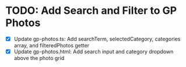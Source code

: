 # TODO: Add Search and Filter to GP Photos

- [x] Update gp-photos.ts: Add searchTerm, selectedCategory, categories array, and filteredPhotos getter
- [x] Update gp-photos.html: Add search input and category dropdown above the photo grid
